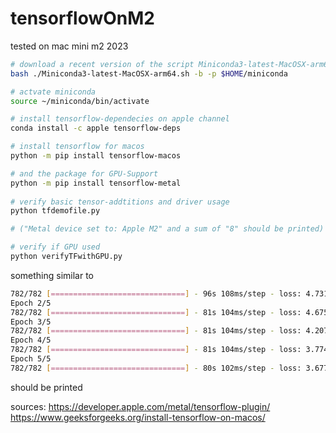 # tensorflowOnM2

tested on mac mini m2 2023

```bash
# download a recent version of the script Miniconda3-latest-MacOSX-arm64.sh from https://developer.apple.com/metal/tensorflow-plugin/ (and better check the website) and copy it to this folder. now run
bash ./Miniconda3-latest-MacOSX-arm64.sh -b -p $HOME/miniconda

# actvate miniconda
source ~/miniconda/bin/activate

# install tensorflow-dependecies on apple channel
conda install -c apple tensorflow-deps

# install tensorflow for macos
python -m pip install tensorflow-macos

# and the package for GPU-Support
python -m pip install tensorflow-metal
 
# verify basic tensor-addtitions and driver usage
python tfdemofile.py

# ("Metal device set to: Apple M2" and a sum of "8" should be printed)

# verify if GPU used
python verifyTFwithGPU.py 
```

something similar to
```bash
782/782 [==============================] - 96s 108ms/step - loss: 4.7316 - accuracy: 0.0711  
Epoch 2/5
782/782 [==============================] - 81s 104ms/step - loss: 4.6754 - accuracy: 0.0631
Epoch 3/5
782/782 [==============================] - 81s 104ms/step - loss: 4.2070 - accuracy: 0.0868
Epoch 4/5
782/782 [==============================] - 81s 104ms/step - loss: 3.7748 - accuracy: 0.1332
Epoch 5/5
782/782 [==============================] - 80s 102ms/step - loss: 3.6772 - accuracy: 0.1575
```
should be printed


sources:
https://developer.apple.com/metal/tensorflow-plugin/
https://www.geeksforgeeks.org/install-tensorflow-on-macos/